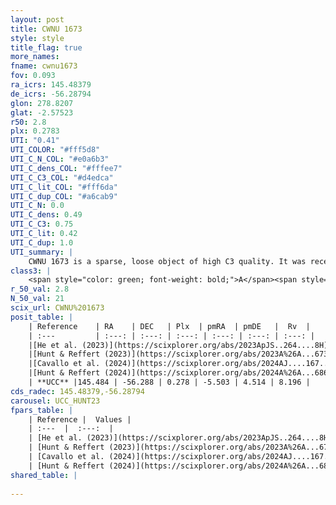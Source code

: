 ```yaml
---
layout: post
title: CWNU 1673
style: style
title_flag: true
more_names: 
fname: cwnu1673
fov: 0.093
ra_icrs: 145.48379
de_icrs: -56.28794
glon: 278.8207
glat: -2.57523
r50: 2.8
plx: 0.2783
UTI: "0.41"
UTI_COLOR: "#fff5d8"
UTI_C_N_COL: "#e0a6b3"
UTI_C_dens_COL: "#fffee7"
UTI_C_C3_COL: "#d4edca"
UTI_C_lit_COL: "#fff6da"
UTI_C_dup_COL: "#a6cab9"
UTI_C_N: 0.0
UTI_C_dens: 0.49
UTI_C_C3: 0.75
UTI_C_lit: 0.42
UTI_C_dup: 1.0
UTI_summary: |
    CWNU 1673 is a sparse, loose object of high C3 quality. It was recently reported in the literature.<br><br><span style="color: #99180f; font-weight: bold;">Warning: </span>contains less than 25 stars with <i>P>0.5</i> estimated.
class3: |
    <span style="color: green; font-weight: bold;">A</span><span style="color: #FFC300; font-weight: bold;">B</span>
r_50_val: 2.8
N_50_val: 21
scix_url: CWNU%201673
posit_table: |
    | Reference    | RA    | DEC   | Plx  | pmRA  | pmDE   |  Rv  |
    | :---         | :---: | :---: | :---: | :---: | :---: | :---: |
    |[He et al. (2023)](https://scixplorer.org/abs/2023ApJS..264....8H) | 145.485 | -56.297 | 0.277 | -5.506 | 4.514 | 19.22 |
    |[Hunt & Reffert (2023)](https://scixplorer.org/abs/2023A%26A...673A.114H) | 145.494 | -56.316 | 0.285 | -5.496 | 4.523 | 8.137 |
    |[Cavallo et al. (2024)](https://scixplorer.org/abs/2024AJ....167...12C) | 145.487 | -56.3 | 0.282 | -- | -- | -- |
    |[Hunt & Reffert (2024)](https://scixplorer.org/abs/2024A%26A...686A..42H) | 145.494 | -56.316 | 0.285 | -5.496 | 4.523 | 8.137 |
    | **UCC** |145.484 | -56.288 | 0.278 | -5.503 | 4.514 | 8.196 | 
cds_radec: 145.48379,-56.28794
carousel: UCC_HUNT23
fpars_table: |
    | Reference |  Values |
    | :---  |  :---:  |
    | [He et al. (2023)](https://scixplorer.org/abs/2023ApJS..264....8H) | `A0=3.4, m-M=12.55, logAge=8.75` |
    | [Hunt & Reffert (2023)](https://scixplorer.org/abs/2023A%26A...673A.114H) | `AV50=3.319, diffAV50=2.436, MOD50=12.535, logAge50=8.447` |
    | [Cavallo et al. (2024)](https://scixplorer.org/abs/2024AJ....167...12C) | `AV50=3.62, dMod50=12.76, logAge50=8.31, [Fe/H]50=0.15` |
    | [Hunt & Reffert (2024)](https://scixplorer.org/abs/2024A%26A...686A..42H) | `MassJ=857.562` |
shared_table: |
    
---
```

